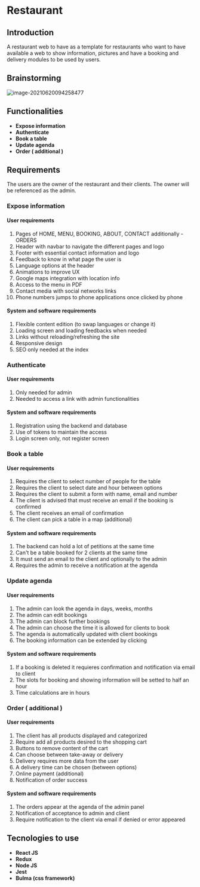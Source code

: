 # Restaurant

## Introduction

A restaurant web to have as a template for restaurants who want to have available a web to show information, pictures and have a booking and delivery modules to be used by users.

## Brainstorming

![image-20210620094258477](C:\Users\usuario\AppData\Roaming\Typora\typora-user-images\image-20210620094258477.png)

## Functionalities

- **Expose information**
- **Authenticate**
- **Book a table**
- **Update agenda**
- **Order ( additional )**

## Requirements

The users are the owner of the restaurant and their clients. The owner will be referenced as the admin.


### Expose information

#### User requirements

1. Pages of HOME, MENU, BOOKING, ABOUT, CONTACT additionally - ORDERS
2. Header with navbar to navigate the different pages and logo
3. Footer with essential contact information and logo
4. Feedback to know in what page the user is
5. Language options at the header
6. Animations to improve UX
7. Google maps integration with location info
8. Access to the menu in PDF
9. Contact media with social networks links
10. Phone numbers jumps to phone applications once clicked by phone

#### System and software requirements

1. Flexible content edition (to swap languages or change it)
2. Loading screen and loading feedbacks when needed
3. Links without reloading/refreshing the site
4. Responsive design
5. SEO only needed at the index

### Authenticate

#### User requirements

1. Only needed for admin
2. Needed to access a link with admin functionalities

#### System and software requirements

1. Registration using the backend and database
2. Use of tokens to maintain the access
3. Login screen only, not register screen

### Book a table

#### User requirements

1. Requires the client to select number of people for the table
2. Requires the client to select date and hour between options
3. Requires the client to submit a form with name, email and number
4. The client is advised that must receive an email if the booking is confirmed
5. The client receives an email of confirmation
6. The client can pick a table in a map (additional)

#### System and software requirements

1. The backend can hold a lot of petitions at the same time
2. Can't be a table booked for 2 clients at the same time
3. It must send an email to the client and optionally to the admin
4. Requires the admin to receive a notification at the agenda


### Update agenda

#### User requirements

1. The admin can look the agenda in days, weeks, months
2. The admin can edit bookings
3. The admin can block further bookings
4. The admin can choose the time it is allowed for clients to book
5. The agenda is automatically updated with client bookings
6. The booking information can be extended by clicking

#### System and software requirements

1. If a booking is deleted it requieres confirmation and notification via email to client
2. The slots for booking and showing information will be setted to half an hour
3. Time calculations are in hours


### Order ( additional )

#### User requirements

1. The client has all products displayed and categorized
2. Require add all products desired to the shopping cart
3. Buttons to remove content of the cart
4. Can choose between take-away or delivery
5. Delivery requires more data from the user
6. A delivery time can be chosen (between options)
7. Online payment (additional)
8. Notification of order success

#### System and software requirements

1. The orders appear at the agenda of the admin panel
2. Notification of acceptance to admin and client
3. Require notification to the client via email if denied or error appeared

## Tecnologies to use

- **React JS**
- **Redux**
- **Node JS**
- **Jest**
- **Bulma (css framework)**
